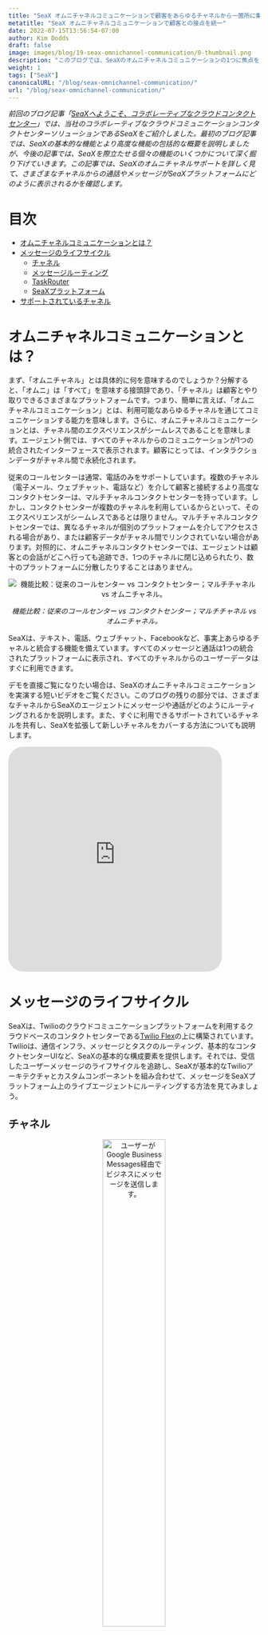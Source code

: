 ```yaml
---
title: "SeaX オムニチャネルコミュニケーションで顧客をあらゆるチャネルから一箇所に集める"
metatitle: "SeaX オムニチャネルコミュニケーションで顧客との接点を統一"
date: 2022-07-15T13:56:54-07:00
author: Kim Dodds 
draft: false
image: images/blog/19-seax-omnichannel-communication/0-thumbnail.png
description: "このブログでは、SeaXのオムニチャネルコミュニケーションの1つに焦点を当て、あらゆるチャネルからのユーザーメッセージをSeaXプラットフォームに表示する方法を説明します。"
weight: 1
tags: ["SeaX"]
canonicalURL: "/blog/seax-omnichannel-communication/"
url: "/blog/seax-omnichannel-communication/"
---
```


*前回のブログ記事「[SeaXへようこそ、コラボレーティブなクラウドコンタクトセンター](https://seasalt.ai/blog/18-seax-collaborative-cloud-contact-center-introduction/)」では、当社のコラボレーティブなクラウドコミュニケーションコンタクトセンターソリューションであるSeaXをご紹介しました。最初のブログ記事では、SeaXの基本的な機能とより高度な機能の包括的な概要を説明しましたが、今後の記事では、SeaXを際立たせる個々の機能のいくつかについて深く掘り下げていきます。この記事では、SeaXのオムニチャネルサポートを詳しく見て、さまざまなチャネルからの通話やメッセージがSeaXプラットフォームにどのように表示されるかを確認します。*

# 目次
- [オムニチャネルコミュニケーションとは？](#what-is-omnichannel-communication)
- [メッセージのライフサイクル](#message-lifecycle)
    - [チャネル](#channel)
    - [メッセージルーティング](#message-routing)
    - [TaskRouter](#taskrouter)
    - [SeaXプラットフォーム](#seax-platform)
- [サポートされているチャネル](#supported-channels)

# オムニチャネルコミュニケーションとは？

まず、「オムニチャネル」とは具体的に何を意味するのでしょうか？分解すると、「オムニ」は「すべて」を意味する接頭辞であり、「チャネル」は顧客とやり取りできるさまざまなプラットフォームです。つまり、簡単に言えば、「オムニチャネルコミュニケーション」とは、利用可能なあらゆるチャネルを通じてコミュニケーションする能力を意味します。さらに、オムニチャネルコミュニケーションとは、チャネル間のエクスペリエンスがシームレスであることを意味します。エージェント側では、すべてのチャネルからのコミュニケーションが1つの統合されたインターフェースで表示されます。顧客にとっては、インタラクションデータがチャネル間で永続化されます。

従来のコールセンターは通常、電話のみをサポートしています。複数のチャネル（電子メール、ウェブチャット、電話など）を介して顧客と接続するより高度なコンタクトセンターは、マルチチャネルコンタクトセンターを持っています。しかし、コンタクトセンターが複数のチャネルを利用しているからといって、そのエクスペリエンスがシームレスであるとは限りません。マルチチャネルコンタクトセンターでは、異なるチャネルが個別のプラットフォームを介してアクセスされる場合があり、または顧客データがチャネル間でリンクされていない場合があります。対照的に、オムニチャネルコンタクトセンターでは、エージェントは顧客との会話がどこへ行っても追跡でき、1つのチャネルに閉じ込められたり、数十のプラットフォームに分散したりすることはありません。

<center>
<img src="/images/blog/19-seax-omnichannel-communication/1-contact-center-comparison.png" alt="機能比較：従来のコールセンター vs コンタクトセンター；マルチチャネル vs オムニチャネル。"/>

*機能比較：従来のコールセンター vs コンタクトセンター；マルチチャネル vs オムニチャネル。*
</center>

SeaXは、テキスト、電話、ウェブチャット、Facebookなど、事実上あらゆるチャネルと統合する機能を備えています。すべてのメッセージと通話は1つの統合されたプラットフォームに表示され、すべてのチャネルからのユーザーデータはすぐに利用できます。

デモを直接ご覧になりたい場合は、SeaXのオムニチャネルコミュニケーションを実演する短いビデオをご覧ください。このブログの残りの部分では、さまざまなチャネルからSeaXのエージェントにメッセージや通話がどのようにルーティングされるかを説明します。また、すぐに利用できるサポートされているチャネルを共有し、SeaXを拡張して新しいチャネルをカバーする方法についても説明します。

<iframe width="85%" height="450px" src="https://www.youtube.com/embed/usb-RK7sHlA" title="YouTubeビデオプレーヤー" frameborder="0" allow="accelerometer; autoplay; clipboard-write; encrypted-media; gyroscope; picture-in-picture" allowfullscreen style="border-radius: 30px;"></iframe>

# メッセージのライフサイクル

SeaXは、Twilioのクラウドコミュニケーションプラットフォームを利用するクラウドベースのコンタクトセンターである[Twilio Flex](https://www.twilio.com/flex)の上に構築されています。Twilioは、通信インフラ、メッセージとタスクのルーティング、基本的なコンタクトセンターUIなど、SeaXの基本的な構成要素を提供します。それでは、受信したユーザーメッセージのライフサイクルを追跡し、SeaXが基本的なTwilioアーキテクチャとカスタムコンポーネントを組み合わせて、メッセージをSeaXプラットフォーム上のライブエージェントにルーティングする方法を見てみましょう。

## チャネル

<center>
<img src="/images/blog/19-seax-omnichannel-communication/2-example-message.jpg" alt="ユーザーがGoogle Business Messages経由でビジネスにメッセージを送信します。", style="width:50%"/>

*Google Business Messages経由でビジネスにメッセージを送信する。*
</center>

メッセージの旅は、ユーザーがメッセージを作成し、サポートされているプラットフォームで送信することから始まります。上記の例は、Google Business MessagesでSeasalt.aiチャットボットにメッセージを送信している人を示しています。Google Business MessagesはTwilioではデフォルトでサポートされていないため、Seasalt.aiが開発したカスタムチャネルコネクタを利用して、GoogleプラットフォームをTwilioとSeaXに接続しています。

メッセージが送信されると、カスタムコネクタによってTwilioメッセージングAPIに配信されます。この時点で、Twilioはユーザーの新しい会話コンテキストを作成し、メッセージをルーティングする準備をします。

## メッセージルーティング

<center>
<img src="/images/blog/19-seax-omnichannel-communication/3-studio-flow.png" alt="メッセージをチャットボットまたはライブエージェントにルーティングするシンプルなStudio Flow。"/>

*メッセージをチャットボットまたはライブエージェントにルーティングするシンプルなStudio Flow。*
</center>

Twilioがメッセージを受信すると、適切な場所にルーティングする必要があります。この目的のために、[Twilio Studio Flows](https://www.twilio.com/studio)を使用して、自動応答を提供するか、メッセージをチャットボットに転送するか、ユーザーをライブエージェントに接続するか、またはその他のアクションを実行するかを決定します。

上記の簡単な例では、すべての着信メッセージはチャットボットに転送されますが、「ライブエージェント」という単語が含まれている場合は、ユーザーはSeaXプラットフォーム上のライブエージェントに転送されます。

## TaskRouter

<center>
<img src="/images/blog/19-seax-omnichannel-communication/4-taskrouter.png" alt="TaskRouterアーキテクチャの図。"/>

*TaskRouterアーキテクチャの図。[出典](https://twilio-cms-prod.s3.amazonaws.com/images/taskrouter-diagram.width-800.png)。*
</center>

メッセージがSeaXに転送されると、次のステップは、どのエージェントがそれを受信するのかを決定することです。[TwilioのTaskRouter](https://www.twilio.com/taskrouter)は、メッセージや電話などのタスクを、それらを最も適切に処理できるSeaXのエージェントに分配します。SeaXの各エージェントには、話せる言語、所属部署、VIP顧客を扱うべきかどうかなどのスキルを割り当てることができます。TaskRouterは、ユーザーとメッセージに関する既知の情報を確認し、問題に対処するのに最も適切なワーカーを選択します。前のステップのStudio Flowは、追加情報（優先言語など）を取得するためにカスタマイズでき、顧客情報は会話やチャネル間で永続化できるため、シームレスなエクスペリエンスが保証されます。

## SeaXプラットフォーム

<center>
<img src="/images/blog/19-seax-omnichannel-communication/5-seax-incoming-messages.png" alt="SeaXプラットフォームに表示される着信通話とメッセージ。", style="width:50%"/>

*SeaXプラットフォームに表示される着信通話とメッセージ。*
</center>

最後に、受信メッセージはSeaXプラットフォーム上の適切なエージェントに表示されます。エージェントは、複数のチャネルからの複数のタスクを同時に処理できます。上記の画像では、エージェントは着信、Facebookメッセージ、ウェブチャットメッセージを受信しています。エージェントはタスクを受け入れるか、拒否して次の利用可能なエージェントに渡すことができます。

# サポートされているチャネル

これで、オムニチャネルコミュニケーションとは何か、そしてそれがユーザーとエージェントのエクスペリエンスをどのように向上させるかがより明確になったことを願います。最後の質問は、実際にどのようなチャネルがすぐに利用できるのかということです。

<center>
<img src="/images/blog/19-seax-omnichannel-communication/6-channel-comparison.png" alt="従来のコールセンター、基本的なTwilio Flex、およびSeaX間のサポートされているチャネルの比較。"/>

*従来のコールセンター、基本的なTwilio Flex、およびSeaX間のサポートされているチャネルの比較。*
</center>

前述のとおり、従来のコールセンターは通常、電話のみをサポートしています。企業はソーシャルメディアや電子メールを通じて顧客とやり取りすることもありますが、これらのメッセージは統合されたプラットフォームには統合されていません。

一方、Twilio Flexは、素晴らしいオムニチャネルコンタクトセンターの基盤を築きます。しかし、すぐに利用できるチャネルはほとんどありません。電話とテキストメッセージに加えて、Facebook、WhatsApp、電子メールのベータ版サポートも提供しています。

SeaXはFlexの上に構築されており、Google Business Messages、Discord、Line、Instagramなど、最も一般的に要求されるチャネルの組み込みサポートを追加しています。さらに、Seasalt.aiは常に顧客と協力して、新しいチャネルをSeaXのラインナップに導入しています。SeaXは高度にカスタマイズ可能で簡単に拡張可能であり、これは、お客様の会社と協力して、お客様が最も望むチャネルを統合できることを意味します。

SeaXクラウドコンタクトセンターがオムニチャネルコミュニケーションを利用して、シームレスな顧客とエージェントのエクスペリエンスを提供する方法についてお読みいただきありがとうございます。次回のブログ記事では、「分散型コンタクトセンター」とは何かを探求しますので、ご期待ください。すぐに詳細を知りたい場合は、[デモ予約フォーム](https://meetings.hubspot.com/seasalt-ai/seasalt-meeting)にご記入ください。SeaXプラットフォームを直接ご覧いただけます。
